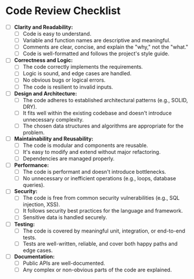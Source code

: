 # Code Review Checklist

- [ ] **Clarity and Readability:**
  - [ ] Code is easy to understand.
  - [ ] Variable and function names are descriptive and meaningful.
  - [ ] Comments are clear, concise, and explain the "why," not the "what."
  - [ ] Code is well-formatted and follows the project's style guide.

- [ ] **Correctness and Logic:**
  - [ ] The code correctly implements the requirements.
  - [ ] Logic is sound, and edge cases are handled.
  - [ ] No obvious bugs or logical errors.
  - [ ] The code is resilient to invalid inputs.

- [ ] **Design and Architecture:**
  - [ ] The code adheres to established architectural patterns (e.g., SOLID, DRY).
  - [ ] It fits well within the existing codebase and doesn't introduce unnecessary complexity.
  - [ ] The chosen data structures and algorithms are appropriate for the problem.

- [ ] **Maintainability and Reusability:**
  - [ ] The code is modular and components are reusable.
  - [ ] It's easy to modify and extend without major refactoring.
  - [ ] Dependencies are managed properly.

- [ ] **Performance:**
  - [ ] The code is performant and doesn't introduce bottlenecks.
  - [ ] No unnecessary or inefficient operations (e.g., loops, database queries).

- [ ] **Security:**
  - [ ] The code is free from common security vulnerabilities (e.g., SQL injection, XSS).
  - [ ] It follows security best practices for the language and framework.
  - [ ] Sensitive data is handled securely.

- [ ] **Testing:**
  - [ ] The code is covered by meaningful unit, integration, or end-to-end tests.
  - [ ] Tests are well-written, reliable, and cover both happy paths and edge cases.

- [ ] **Documentation:**
  - [ ] Public APIs are well-documented.
  - [ ] Any complex or non-obvious parts of the code are explained.
